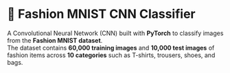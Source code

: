 # 🧥 Fashion MNIST CNN Classifier

A Convolutional Neural Network (CNN) built with **PyTorch** to classify images from the **Fashion MNIST dataset**.  
The dataset contains **60,000 training images** and **10,000 test images** of fashion items across **10 categories** such as T-shirts, trousers, shoes, and bags.
